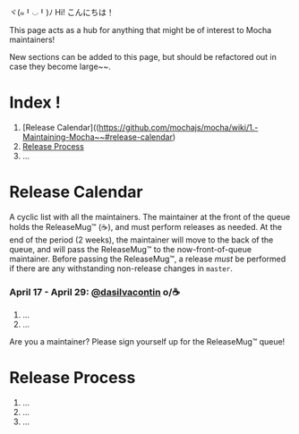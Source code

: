 ヾ(๑╹◡╹)ﾉ Hi! こんにちは！

This page acts as a hub for anything that might be of interest to Mocha maintainers!

New sections can be added to this page, but should be refactored out in case they become large~~.

# Index !

1. [Release Calendar]((https://github.com/mochajs/mocha/wiki/1.-Maintaining-Mocha~~#release-calendar)
2. [Release Process](https://github.com/mochajs/mocha/wiki/1.-Maintaining-Mocha~~#release-process)
2. ...

# Release Calendar

A cyclic list with all the maintainers. The maintainer at the front of the queue holds the ReleaseMug™ (☕️), and must perform releases as needed. At the end of the period (2 weeks), the maintainer will move to the back of the queue, and will pass the ReleaseMug™ to the now-front-of-queue maintainer. Before passing the ReleaseMug™, a release _must_ be performed if there are any withstanding non-release changes in `master`.

### April 17 - April 29: [@dasilvacontin](/dasilvacontin/) o/☕️
1. ...
2. ...

Are you a maintainer? Please sign yourself up for the ReleaseMug™ queue!

# Release Process

1. ...
2. ...
3. ...